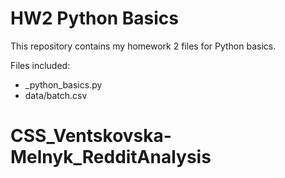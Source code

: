 # HW2 Python Basics
This repository contains my homework 2 files for Python basics.

Files included:
- _python_basics.py
- data/batch.csv

# CSS_Ventskovska-Melnyk_RedditAnalysis
